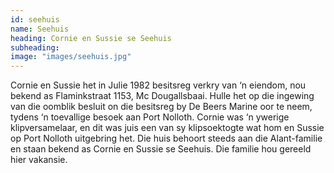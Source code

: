 ```yaml
---
id: seehuis
name: Seehuis
heading: Cornie en Sussie se Seehuis
subheading:
image: "images/seehuis.jpg"
---
```


Cornie en Sussie het in Julie 1982 besitsreg verkry van ‘n eiendom, nou bekend as Flaminkstraat 1153, Mc Dougallsbaai. Hulle het op die ingewing van die oomblik besluit on die besitsreg by De Beers Marine oor te neem, tydens ‘n toevallige besoek aan Port Nolloth. Cornie was ‘n ywerige klipversamelaar, en dit was juis een van sy klipsoektogte wat hom en Sussie op Port Nolloth uitgebring het. Die huis behoort steeds aan die Alant-familie en staan bekend as Cornie en Sussie se Seehuis. Die familie hou gereeld hier vakansie.
